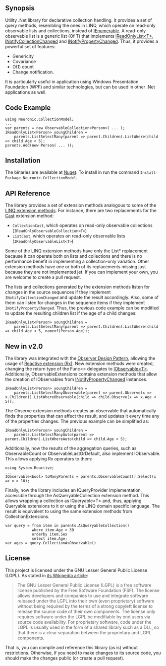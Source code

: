 ## Synopsis

Utility .Net library for declarative collection handling. It provides a set of query methods, resembling the ones in LINQ, which operate on read-only observable lists and collections, instead of [IEnumerable](https://msdn.microsoft.com/en-us/library/9eekhta0(v=vs.110).aspx). A read-only observable list is a generic list (Of T) that implements [IReadOnlyList\<T\>](https://msdn.microsoft.com/en-us/library/hh192385(v=vs.110).aspx), [INotifyCollectionChanged](https://msdn.microsoft.com/en-us/library/system.collections.specialized.inotifycollectionchanged(v=vs.110).aspx) and [INotifyPropertyChanged](https://msdn.microsoft.com/en-us/library/system.componentmodel.inotifypropertychanged(v=vs.110).aspx). Thus, it provides a powerful set of features:
- Genericity
- Covariance
- O(1) count
- Change notification.

It is particularly useful in application using Windows Presentation Foundation (WPF) and similar technologies, but can be used in other .Net applications as well. 

## Code Example

```
using Neuronic.CollectionModel;
...
var parents = new ObservableCollection<Person>( ... );
IReadOnlyList<Person> youngChildren = 
    parents.ListSelectMany(parent => parent.Children).ListWhere(child => child.Age < 5);
parents.Add(new Person( ... ));
```

## Installation

The binaries are available at [Nuget](https://www.nuget.org/packages/Neuronic.CollectionModel/). To install in run the command `Install-Package Neuronic.CollectionModel`.

## API Reference

The library provides a set of extension methods analogous to some of the [LINQ extension methods](https://msdn.microsoft.com/en-us/library/system.linq.enumerable(v=vs.110).aspx). For instance, there are two replacements for the [Cast](https://msdn.microsoft.com/en-us/library/bb341406(v=vs.110).aspx) extension method:
- `CollectionCast`, which operates on read-only observable collections (`IReadOnlyObservableCollection<T>`)
- `ListCast`, which operates on read-only observable lists (`IReadOnlyObservableList<T>`)

Some of the LINQ extension methods have only the List\* replacement because it can operate both on lists and collections and there is no performance benefit in implementing a collection-only variation. Other extension methods have one or both of its replacements missing just because they are not implemented jet. If you can implement your own, you are welcome to create a pull request.

The lists and collections generated by the extension methods listen for changes in the source sequences if they implement `INotifyCollectionChanged` and update the result accordingly. Also, some of them can listen for changes in the sequence items if they implement `INotifyPropertyChanged`. Thus, the previous code example can be modified to update the resulting children list if the age of a child changes:

```
IReadOnlyList<Person> youngChildren = 
    parents.ListSelectMany(parent => parent.Children).ListWhere(child => child.Age < 5, nameof(Person.Age));
```

## New in v2.0

The library was integrated with the [Observer Design Pattern](https://msdn.microsoft.com/EN-US/library/ee850490(v=VS.110,d=hv.2).aspx), allowing the usage of [Reactive extension (Rx)](https://www.nuget.org/packages/System.Reactive/). New extension methods were created, changing the return type of the Func<> delegates to [IObservable\<T\>](https://msdn.microsoft.com/EN-US/library/dd990377(v=VS.110,d=hv.2).aspx). Additionally, ObservableExtensions contains extension methods that allow the creation of IObservables from [INotifyPropertyChanged](https://msdn.microsoft.com/en-us/library/system.componentmodel.inotifypropertychanged(v=vs.110).aspx) instances. 

```
IReadOnlyList<Person> youngChildren = 
    parents.ListSelectManyObservable(parent => parent.Observe(x => x.Children)).ListWhereObservable(child => child.Observe(x => x.Age < 5));
```

The Observe extension methods creates an observable that automatically finds the properties that can affect the result, and updates it every time any of the properties changes. The previous example can be simplified as:

```
IReadOnlyList<Person> youngChildren = 
    parents.ListSelectManyAuto(parent => parent.Children).ListWhereAuto(child => child.Age < 5);
```

Additionally, now the results of the aggregation queries, such as ObservableCount or ObservableLastOrDefault, also implement IObservable. This allows applying Rx operators to them:

```
using System.Reactive;
...
IObservable<bool> toManyParents = parents.ObservableCount().Select(x => x > 10);
```

Finally, now the library includes an IQueryProvider implementation, accessible through the AsQueryableCollection extension method. This allows wrapping a collection as IQueryable\<T\> and, thus, applying Queryable extensions to it or using the LINQ domain specific language. The result is equivalent to using the same extension methods from CollectionExtensions.

```
var query = from item in parents.AsQueryableCollection()
            where item.Age > 30
            orderby item.Sex
            select item.Age;
var ages = query.CollectionAsObservable()
```

## License

This project is licensed under the GNU Lesser General Public License (LGPL). As stated in [its Wikipedia article](https://en.wikipedia.org/wiki/GNU_Lesser_General_Public_License):
>The GNU Lesser General Public License (LGPL) is a free software license published by the Free Software Foundation (FSF). The license allows developers and companies to use and integrate software released under the LGPL into their own (even proprietary) software without being required by the terms of a strong copyleft license to release the source code of their own components. The license only requires software under the LGPL be modifiable by end users via source code availability. For proprietary software, code under the LGPL is usually used in the form of a shared library such as a DLL, so that there is a clear separation between the proprietary and LGPL components.

That is, you can compile and reference this library (as is) without restrictions. Otherwise, if you need to make changes to its source code, you should make the changes public (or create a pull request).
